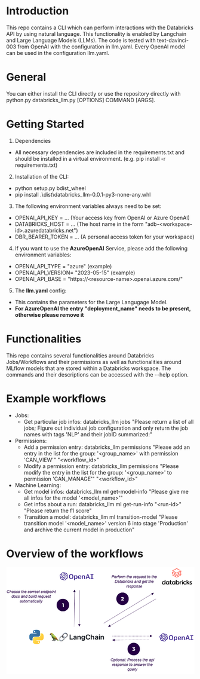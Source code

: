 # Introduction 
This repo contains a CLI which can perform interactions with the Databricks API by using natural language.
This functionality is enabled by Langchain and Large Language Models (LLMs).
The code is tested with text-davinci-003 from OpenAI with the configuration in llm.yaml. Every OpenAI model can be used in the configuration llm.yaml.

# General
You can either install the CLI directly or use the repository directly with python.py databricks_llm.py \[OPTIONS\] COMMAND \[ARGS\].

# Getting Started
1. Dependencies
* All necessary dependencies are included in the requirements.txt and should be installed in a virtual environment. (e.g. pip install -r requirements.txt)
2. Installation of the CLI:
* python setup.py bdist_wheel
* pip install .\dist\databricks_llm-0.0.1-py3-none-any.whl
3. The following environment variables always need to be set:
* OPENAI_API_KEY = ... (Your access key from OpenAI or Azure OpenAI)
* DATABRICKS_HOST = ... (The host name in the form "adb-\<workspace-id\>.azuredatabricks.net")
* DBR_BEARER_TOKEN = ... (A personal access token for your workspace)
4. If you want to use the **AzureOpenAI** Service, please add the following environment variables:
* OPENAI_API_TYPE = "azure" (example)
* OPENAI_API_VERSION= "2023-05-15" (example)
* OPENAI_API_BASE = "https://\<resource-name\>.openai.azure.com/"
5. The **llm.yaml** config:
* This contains the parameters for the Large Langugage Model.
* **For AzureOpenAI the entry "deployment_name" needs to be present, otherwise please remove it**

# Functionalities
This repo contains several functionalities around Databricks Jobs/Workflows and their permissions as well as functionalities around MLflow models that are stored within a Databricks workspace. The commands and their descriptions can be accessed with the --help option.

# Example workflows
* Jobs:
    * Get particular job infos: databricks_llm jobs "Please return a list of all jobs; Figure out individual job configuration and only return the job names with tags 'NLP' and their jobID summarized:"
* Permissions:
    * Add a permission entry: databricks_llm permissions "Please add an entry in the list for the group: '\<group_name\>' with permission 'CAN_VIEW'" "\<workflow_id\>"
    * Modify a permission entry: databricks_llm permissions "Please modify the entry in the list for the group: '\<group_name\>' to permission 'CAN_MANAGE'" "\<workflow_id\>"  
* Machine Learning:
    * Get model infos: databricks_llm ml get-model-info "Please give me all infos for the model '\<model_name\>'"
    * Get infos about a run: databricks_llm ml get-run-info "\<run-id\>" "Please return the f1 score"
    * Transition a model: databricks_llm ml transition-model "Please transition model '\<model_name\>' version 6 into stage 'Production' and archive the current model in production"

# Overview of the workflows
![api_chatter](./assets/API_Chatter_Overview.PNG)